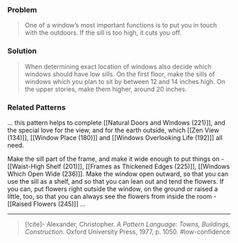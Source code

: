 ### Problem
>One of a window’s most important functions is to put you in touch with the outdoors. If the sill is too high, it cuts you off.

### Solution
>When determining exact location of windows also decide which windows should have low sills. On the first floor, make the sills of windows which you plan to sit by between 12 and 14 inches high. On the upper stories, make them higher, around 20 inches.

### Related Patterns
... this pattern helps to complete [[Natural Doors and Windows (221)]], and the special love for the view, and for the earth outside, which [[Zen View (134)]], [[Window Place (180)]] and [[Windows Overlooking Life (192)]] all need.

Make the sill part of the frame, and make it wide enough to put things on - [[Waist-High Shelf (201)]], [[Frames as Thickened Edges (225)]], [[Windows Which Open Wide (236)]]. Make the window open outward, so that you can use the sill as a shelf, and so that you can lean out and tend the flowers. If you can, put flowers right outside the window, on the ground or raised a little, too, so that you can always see the flowers from inside the room - [[Raised Flowers (245)]] ...

---

> [!cite]- Alexander, Christopher. _A Pattern Language: Towns, Buildings, Construction_. Oxford University Press, 1977, p. 1050.
> #low-confidence 
